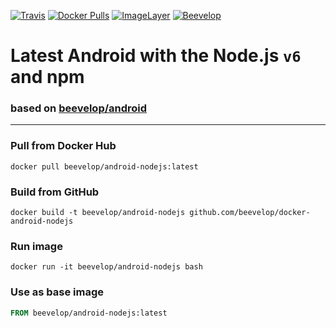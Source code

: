 [![Travis](https://img.shields.io/travis/beevelop/docker-android-nodejs.svg?style=flat-square)](https://travis-ci.org/beevelop/docker-android-nodejs)
[![Docker Pulls](https://img.shields.io/docker/pulls/beevelop/android-nodejs.svg?style=flat-square)](https://links.beevelop.com/d-android-nodejs)
[![ImageLayer](https://badge.imagelayers.io/beevelop/android-nodejs:latest.svg)](https://imagelayers.io/?images=beevelop/android-nodejs:latest)
[![Beevelop](https://links.beevelop.com/honey-badge)](https://beevelop.com)

# Latest Android with the Node.js `v6` and npm
### based on [beevelop/android](https://github.com/beevelop/docker-android)
----
### Pull from Docker Hub
```
docker pull beevelop/android-nodejs:latest
```

### Build from GitHub
```
docker build -t beevelop/android-nodejs github.com/beevelop/docker-android-nodejs
```

### Run image
```
docker run -it beevelop/android-nodejs bash
```

### Use as base image
```Dockerfile
FROM beevelop/android-nodejs:latest
```
